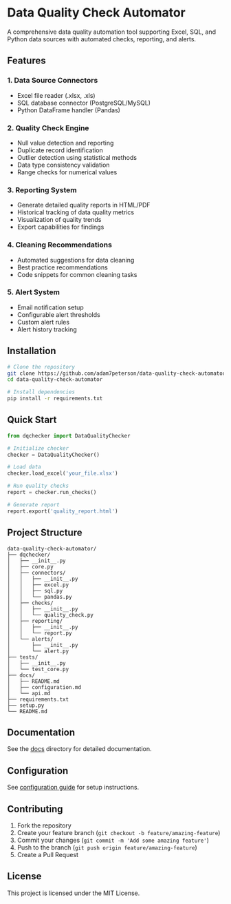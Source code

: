 # Data Quality Check Automator

A comprehensive data quality automation tool supporting Excel, SQL, and Python data sources with automated checks, reporting, and alerts.

## Features

### 1. Data Source Connectors
- Excel file reader (.xlsx, .xls)
- SQL database connector (PostgreSQL/MySQL)
- Python DataFrame handler (Pandas)

### 2. Quality Check Engine
- Null value detection and reporting
- Duplicate record identification
- Outlier detection using statistical methods
- Data type consistency validation
- Range checks for numerical values

### 3. Reporting System
- Generate detailed quality reports in HTML/PDF
- Historical tracking of data quality metrics
- Visualization of quality trends
- Export capabilities for findings

### 4. Cleaning Recommendations
- Automated suggestions for data cleaning
- Best practice recommendations
- Code snippets for common cleaning tasks

### 5. Alert System
- Email notification setup
- Configurable alert thresholds
- Custom alert rules
- Alert history tracking

## Installation

```bash
# Clone the repository
git clone https://github.com/adam7peterson/data-quality-check-automator.git
cd data-quality-check-automator

# Install dependencies
pip install -r requirements.txt
```

## Quick Start

```python
from dqchecker import DataQualityChecker

# Initialize checker
checker = DataQualityChecker()

# Load data
checker.load_excel('your_file.xlsx')

# Run quality checks
report = checker.run_checks()

# Generate report
report.export('quality_report.html')
```

## Project Structure

```
data-quality-check-automator/
├── dqchecker/
│   ├── __init__.py
│   ├── core.py
│   ├── connectors/
│   │   ├── __init__.py
│   │   ├── excel.py
│   │   ├── sql.py
│   │   └── pandas.py
│   ├── checks/
│   │   ├── __init__.py
│   │   └── quality_check.py
│   ├── reporting/
│   │   ├── __init__.py
│   │   └── report.py
│   └── alerts/
│       ├── __init__.py
│       └── alert.py
├── tests/
│   ├── __init__.py
│   └── test_core.py
├── docs/
│   ├── README.md
│   ├── configuration.md
│   └── api.md
├── requirements.txt
├── setup.py
└── README.md
```

## Documentation

See the [docs](docs/README.md) directory for detailed documentation.

## Configuration

See [configuration guide](docs/configuration.md) for setup instructions.

## Contributing

1. Fork the repository
2. Create your feature branch (`git checkout -b feature/amazing-feature`)
3. Commit your changes (`git commit -m 'Add some amazing feature'`)
4. Push to the branch (`git push origin feature/amazing-feature`)
5. Create a Pull Request

## License

This project is licensed under the MIT License.